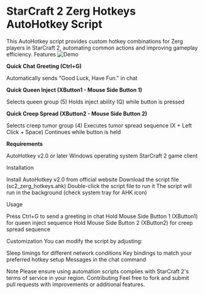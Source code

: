 # StarCraft 2 Zerg Hotkeys AutoHotkey Script
This AutoHotkey script provides custom hotkey combinations for Zerg players in StarCraft 2, automating common actions and improving gameplay efficiency.
Features
![Demo]([https://imgur.com/RrB0UvB](https://i.imgur.com/RrB0UvB.gif))

**Quick Chat Greeting (Ctrl+G)**

Automatically sends "Good Luck, Have Fun." in chat


**Quick Queen Inject (XButton1 - Mouse Side Button 1)**

Selects queen group (5)
Holds inject ability (Q) while button is pressed


**Quick Creep Spread (XButton2 - Mouse Side Button 2)**

Selects creep tumor group (4)
Executes tumor spread sequence (X + Left Click + Space)
Continues while button is held

**Requirements**

AutoHotkey v2.0 or later
Windows operating system
StarCraft 2 game client

Installation

Install AutoHotkey v2.0 from official website
Download the script file (sc2_zerg_hotkeys.ahk)
Double-click the script file to run it
The script will run in the background (check system tray for AHK icon)

Usage

Press Ctrl+G to send a greeting in chat
Hold Mouse Side Button 1 (XButton1) for queen inject sequence
Hold Mouse Side Button 2 (XButton2) for creep spread sequence

Customization
You can modify the script by adjusting:

Sleep timings for different network conditions
Key bindings to match your preferred hotkey setup
Messages in the chat command

Note
Please ensure using automation scripts complies with StarCraft 2's terms of service in your region.
Contributing
Feel free to fork and submit pull requests with improvements or additional features.
